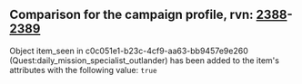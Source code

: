 ## Comparison for the campaign profile, rvn: [2388](https://github.com/PRO100KatYT/FortniteProfileRevisions/tree/main/profiles/campaign/2388%20campaign.json)-[2389](https://github.com/PRO100KatYT/FortniteProfileRevisions/tree/main/profiles/campaign/2389%20campaign.json)

Object item_seen in c0c051e1-b23c-4cf9-aa63-bb9457e9e260 (Quest:daily_mission_specialist_outlander) has been added to the item's attributes with the following value: `true`
<br><br>
